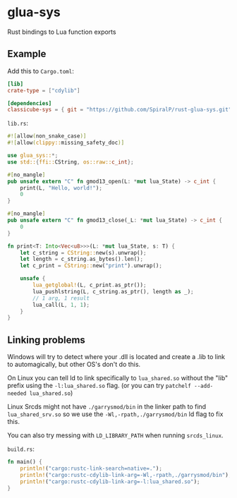 # glua-sys

Rust bindings to Lua function exports

## Example

Add this to `Cargo.toml`:

```toml
[lib]
crate-type = ["cdylib"]

[dependencies]
classicube-sys = { git = "https://github.com/SpiralP/rust-glua-sys.git" }
```

`lib.rs`:

```rust
#![allow(non_snake_case)]
#![allow(clippy::missing_safety_doc)]

use glua_sys::*;
use std::{ffi::CString, os::raw::c_int};

#[no_mangle]
pub unsafe extern "C" fn gmod13_open(L: *mut lua_State) -> c_int {
    print(L, "Hello, world!");
    0
}

#[no_mangle]
pub unsafe extern "C" fn gmod13_close(_L: *mut lua_State) -> c_int {
    0
}

fn print<T: Into<Vec<u8>>>(L: *mut lua_State, s: T) {
    let c_string = CString::new(s).unwrap();
    let length = c_string.as_bytes().len();
    let c_print = CString::new("print").unwrap();

    unsafe {
        lua_getglobal!(L, c_print.as_ptr());
        lua_pushlstring(L, c_string.as_ptr(), length as _);
        // 1 arg, 1 result
        lua_call(L, 1, 1);
    }
}
```

## Linking problems

Windows will try to detect where your .dll is located and create a .lib to link to automagically, but other OS's don't do this.

On Linux you can tell ld to link specifically to `lua_shared.so` without the "lib" prefix using the `-l:lua_shared.so` flag. (or you can try `patchelf --add-needed lua_shared.so`)

Linux Srcds might not have `./garrysmod/bin` in the linker path to find `lua_shared_srv.so` so we use the `-Wl,-rpath,./garrysmod/bin` ld flag to fix this.

You can also try messing with `LD_LIBRARY_PATH` when running `srcds_linux`.

`build.rs`:

```rust
fn main() {
    println!("cargo:rustc-link-search=native=.");
    println!("cargo:rustc-cdylib-link-arg=-Wl,-rpath,./garrysmod/bin");
    println!("cargo:rustc-cdylib-link-arg=-l:lua_shared.so");
}
```

